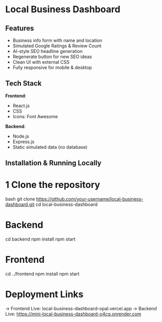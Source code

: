 # Local Business Dashboard

## Features

-  Business info form with name and location
-  Simulated Google Ratings & Review Count
-  AI-style SEO headline generation
-  Regenerate button for new SEO ideas
-  Clean UI with external CSS 
-  Fully responsive for mobile & desktop


##  Tech Stack

**Frontend**:
- React.js
-  CSS
- Icons: Font Awesome

**Backend**:
- Node.js
- Express.js
- Static simulated data (no database)

##  Installation & Running Locally

 # 1 Clone the repository

bash
git clone https://github.com/your-username/local-business-dashboard.git
cd local-business-dashboard

# Backend
cd backend
npm install
npm start

# Frontend
cd ../frontend
npm install
npm start

# Deployment Links
-> Frontend Live: local-business-dashboard-opal.vercel.app
-> Backend Live: https://mini-local-business-dashboard-o4cq.onrender.com


